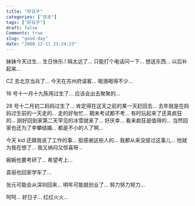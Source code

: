 ```yaml
---
title: "好日子"
categories: ["日志"]
tags: ["好日子"]
draft: false
Comments: true
slug: "good-day"
date: "2008-12-11 21:24:23"
---
```


妹妹今天过生... 生日快乐.!
隔太远了...
只能打个电话问一下...
想送东西...
以后补起来...
 
CZ 去北京当兵了...
今天在苏州府请客...
喝酒喝得不少...
 
16 号十一月十九陈用过生了...
应该会出去聚聚的...
 
28 号十二月初二妈妈过生了...
肯定得在这天之前的某一天赶回去...
去年就是在妈妈过生前的一天走的...
走的好匆忙... 期末考试都不考... 有时玩起来了还真疯狂的...
刚好回到家第二天罕见的冰雪就来了...
好庆幸... 看来疯狂是值得的...
当然回家也还为了李攀结婚...
都是不小的人了啊...
 
今天 kid 还跟我说了工作的事...
挺感谢这些人的...
我都从来没提过这事儿...
他就为我在想了...
我又纳闷又惊喜呀...
 
婉婉也要考研了...
希望考上...
 
袁丽也回家学车了...
 
张元可能会从深圳回来...
明年可能就创业了...
努力努力努力...
 
呵呵...
好日子... 红红火火...

